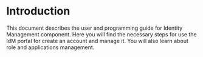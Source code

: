 # Introduction

This document describes the user and programming guide for Identity Management
component. Here you will find the necessary steps for use the IdM portal for
create an account and manage it. You will also learn about role and applications
management.
